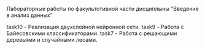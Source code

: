 Лабораторные работы по факультотивной части дисциплыны "Введение в анализ данных"

task10 - Реализация двухслойной нейронной сети.
task9 - Работа с Байесовскими классификаторами.
task7 - Работа с решающими деревьями и случайными лесами.
